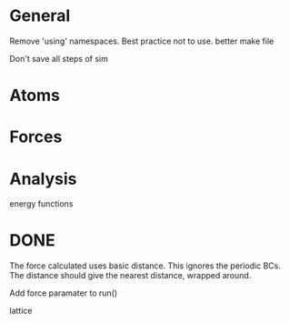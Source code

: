 # General

Remove 'using' namespaces. Best practice not to use.
better make file

Don't save all steps of sim


# Atoms



# Forces


# Analysis

energy functions 


# DONE

The force calculated uses basic distance. This ignores the periodic BCs. The
distance should give the nearest distance, wrapped around.

Add force paramater to run()

lattice